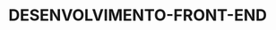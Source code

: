 # DESENVOLVIMENTO-FRONT-END
<canvas id="graficoRecursos" width="400" height="400"></canvas>
<script>
  const ctx = document.getElementById('graficoRecursos');
  new Chart(ctx, {
    type: 'pie',
    data: {
      labels: ['Educação', 'Saúde', 'Meio Ambiente', 'Cultura'],
      datasets: [{
        data: [40, 25, 20, 15],
        backgroundColor: ['#4CAF50', '#2196F3', '#FFC107', '#E91E63']
      }]
    },
    options: {
      responsive: true,
      plugins: {
        legend: { position: 'bottom' },
        title: { display: true, text: 'Distribuição de Recursos por Projeto' }
      }
    }
  });
</script>

